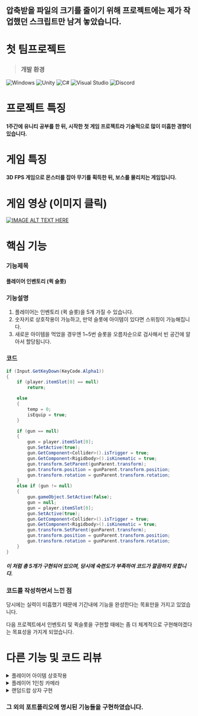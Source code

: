 ## 압축받을 파일의 크기를 줄이기 위해 프로젝트에는 제가 작업했던 스크립트만 남겨 놓았습니다.

# 첫 팀프로젝트
> ### **개발 환경**

![Windows](https://img.shields.io/badge/Windows-0078D6?style=for-the-badge&logo=windows&logoColor=white)
![Unity](https://img.shields.io/badge/unity-%23000000.svg?style=for-the-badge&logo=unity&logoColor=white)
![C#](https://img.shields.io/badge/c%23-%23239120.svg?style=for-the-badge&logo=csharp&logoColor=white)
![Visual Studio](https://img.shields.io/badge/Visual%20Studio-5C2D91.svg?style=for-the-badge&logo=visual-studio&logoColor=white)
![Discord](https://img.shields.io/badge/Discord-%235865F2.svg?style=for-the-badge&logo=discord&logoColor=white)
# 프로젝트 특징
#### 1주간에 유니티 공부를 한 뒤, 시작한 첫 게임 프로젝트라 기술적으로 많이 미흡한 경향이 있습니다.
# 게임 특징
#### 3D FPS 게임으로 몬스터를 잡아 무기를 획득한 뒤, 보스를 물리치는 게임입니다.
# 게임 영상 (이미지 클릭)
[![IMAGE ALT TEXT HERE](https://img.youtube.com/vi/DCpZCHbnalA/0.jpg)](https://youtu.be/DCpZCHbnalA)

# **핵심 기능**
### 기능제목
#### 플레이어 인벤토리 (퀵 슬롯)
### 기능설명
1. 플레이어는 인벤토리 (퀵 슬롯)을 5개 가질 수 있습니다.
2. 숫자키로 상호작용이 가능하고, 만약 슬롯에 아이템이 있다면 스위칭이 가능해집니다.
3. 새로운 아이템을 먹었을 경우엔 1~5번 슬롯을 오름차순으로 검사해서 빈 공간에 알아서 할당됩니다.

### 코드
```C#
if (Input.GetKeyDown(KeyCode.Alpha1))
{
    if (player.itemSlot[0] == null)
        return;

    else
    {
        temp = 0;
        isEquip = true;
    }

    if (gun == null)
    {
        gun = player.itemSlot[0];
        gun.SetActive(true);
        gun.GetComponent<Collider>().isTrigger = true;
        gun.GetComponent<Rigidbody>().isKinematic = true;
        gun.transform.SetParent(gunParent.transform);
        gun.transform.position = gunParent.transform.position;
        gun.transform.rotation = gunParent.transform.rotation;
    }
    else if (gun != null)
    {
        gun.gameObject.SetActive(false);
        gun = null;
        gun = player.itemSlot[0];
        gun.SetActive(true);
        gun.GetComponent<Collider>().isTrigger = true;
        gun.GetComponent<Rigidbody>().isKinematic = true;
        gun.transform.SetParent(gunParent.transform);
        gun.transform.position = gunParent.transform.position;
        gun.transform.rotation = gunParent.transform.rotation;
    }
}
```
##### 이 처럼 총 5개가 구현되어 있으며, 당시에 숙련도가 부족하여 코드가 깔끔하지 못합니다.

### 코드를 작성하면서 느낀 점
당시에는 실력이 미흡했기 때문에 기간내에 기능을 완성한다는 목표만을 가지고 있었습니다.


다음 프로젝트에서 인벤토리 및 퀵슬롯을 구현할 때에는 좀 더 체계적으로 구현해야겠다는 목표성을 가지게 되었습니다. 

# **다른 기능 및 코드 리뷰**

<details>
    <summary>플레이어 아이템 상호작용</summary>
    
### 기능제목
#### 플레이어 아이템 상호작용
### 기능설명
1. 플레이어의 현재 손에 무기를 들고 있다면 G키를 눌러 버릴 수 있습니다.
2. 플레이어 근처의 무기가 있다면 F키를 눌러 주울 수 있습니다.
3. 들고 있는 무기가 없거나, 근처의 무기가 없다면 두 단축키 모두 작동하지 않습니다.
### 코드
```C#
void Update()
{
        // 손에 든 무기를 버리는 단축키
        if (Input.GetKeyDown(KeyCode.G) && isEquip)
        {
            if (gun == null)
                return;

            player.itemSlot[temp] = null;

            //SoundManager.instance.PlaySE(dropGun);
            isEquip = false;
            gun.gameObject.GetComponent<Rigidbody>().isKinematic = false;
            gun.gameObject.GetComponent<Collider>().isTrigger = false;
            gun.gameObject.GetComponent<Rigidbody>().AddForce(Vector3.forward * 4f, ForceMode.Impulse);
            gun.transform.SetParent(null);
            gun = null;
        }
        // 바닥에 무기가 있을 때 누르면 주어지는 단축키
        if (Input.GetKeyDown(KeyCode.F))
        {
            if (gun == tempGun)
                return;

            if (isEquip == false)
            {
                if (tempGun == null)
                    return;
                int index = 0;
                GameObject current = player.itemSlot[index];
                while (current != null && index < 5)
                {
                    index++;
                    current = player.itemSlot[index];
                }
                player.itemSlot[index] = tempGun;

                isEquip = true;
                gun = tempGun;
                gun.GetComponent<Collider>().isTrigger = true;
                gun.GetComponent<Rigidbody>().isKinematic = true;
                gun.transform.SetParent(gunParent.transform);
                gun.transform.position = gunParent.transform.position;
                gun.transform.rotation = gunParent.transform.rotation;
            }
            else if (isEquip == true)
            {
                if (tempGun == null)
                    return;

                int index = 0;
                GameObject current = player.itemSlot[index];
                while (current != null && index < 5)
                {
                    index++;
                    current = player.itemSlot[index];
                }
                player.itemSlot[index] = tempGun;
                tempGun.SetActive(false);
                gun.GetComponent<Collider>().isTrigger = true;
                gun.GetComponent<Rigidbody>().isKinematic = true;
            }
        }
}
```
</details>

<details>
    <summary>플레이어 1인칭 카메라</summary>
    
### 기능제목
#### 플레이어 1인칭 카메라 기능
### 기능설명
1. Quaternion.Euler를 이용하여 1인칭 카메라를 구현하였습니다.
2. 위 아래로는 180도를 넘기지 못하게 하였습니다.
### 코드
```C#
    public void UpdateRotate(float mouseX, float mouseY)
    {
        eulerAngleY += mouseX * rotCamYAxisSpeed;
        eulerAngleX -= mouseY * rotCamXAxisSpeed;

        eulerAngleX = ClampAngle(eulerAngleX, limixMinX, limixMaxX);

        transform.rotation = Quaternion.Euler(eulerAngleX, eulerAngleY, 0);
        transform.root.rotation = Quaternion.Euler(0, eulerAngleY, 0);
    }
    private float ClampAngle(float angle, float min, float max)
    {
        if (angle < -360) angle += 360;
        if (angle > 360) angle -= 360;

        return Mathf.Clamp(angle, min, max);
    }
    void Update()
    {
        if (playerMove.isPlayerMove)
        {
             mouseX = Input.GetAxis("Mouse X");
             mouseY = Input.GetAxis("Mouse Y");
            
            UpdateRotate(mouseX, mouseY);
        }
    }
```
</details>

</details>

<details>
    <summary>랜덤드랍 상자 구현</summary>
    
### 기능제목
#### 랜덤드랍 상자 구현
### 기능설명
1. 당시 미흡했던 실력이었지만 웹 서핑을 통해 Animator를 이용하였습니다.
2. Random.range를 통해 확률적으로 아이템이 드랍하게 하였습니다.
### 코드
```C#
public void OpenBox()
{
    ani.SetTrigger("open");
    StartCoroutine(DropItem());
}
IEnumerator DropItem()
{
    yield return new WaitForSeconds(2f);
    int random;
    random = Random.Range(0, 12);
    if(random > 6)
        Destroy(gameObject);
    else
    { 
        copy = Instantiate(item.items[random]);
        copy.transform.position = this.transform.position;
        Destroy(gameObject);
    }
}
```
</details>

### 그 외의 포트폴리오에 명시된 기능들을 구현하였습니다.
